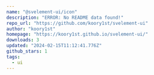 ```yaml
---
name: "@svelement-ui/icon"
description: "ERROR: No README data found!"
repo_url: "https://github.com/koory1st/svelement-ui"
author: "koory1st"
homepage: "https://koory1st.github.io/svelement-ui/"
downloads: 3
updated: "2024-02-15T11:12:41.776Z"
github_stars: 1
tags: 
  - ui
---
```

